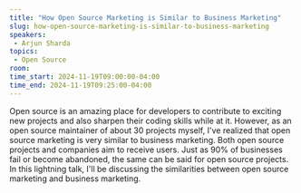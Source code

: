 ```yaml
---
title: "How Open Source Marketing is Similar to Business Marketing"
slug: how-open-source-marketing-is-similar-to-business-marketing
speakers:
 - Arjun Sharda
topics:
 - Open Source
room: 
time_start: 2024-11-19T09:00:00-04:00
time_end: 2024-11-19T09:25:00-04:00
---
```


Open source is an amazing place for developers to contribute to exciting new projects and also sharpen their coding skills while at it. However, as an open source maintainer of about 30 projects myself, I've realized that open source marketing is very similar to business marketing. Both open source projects and companies aim to receive users. Just as 90% of businesses fail or become abandoned, the same can be said for open source projects. In this lightning talk, I'll be discussing the similarities between open source marketing and business marketing.